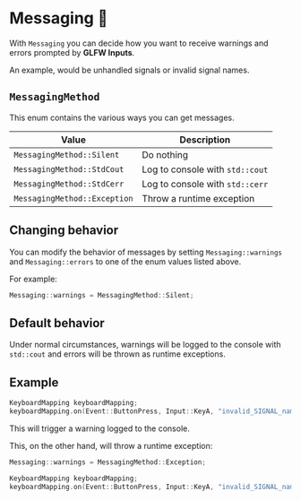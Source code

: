 # Messaging 📢

With ``Messaging`` you can decide how you want to receive warnings and errors prompted by **GLFW Inputs**.

An example, would be unhandled signals or invalid signal names.

## ``MessagingMethod``

This enum contains the various ways you can get messages.

| Value                          | Description                       |
|--------------------------------|-----------------------------------|
| ``MessagingMethod::Silent``    | Do nothing                        |
| ``MessagingMethod::StdCout``   | Log to console with ``std::cout`` |
| ``MessagingMethod::StdCerr``  | Log to console with ``std::cerr`` |
| ``MessagingMethod::Exception`` | Throw a runtime exception         |

## Changing behavior
You can modify the behavior of messages by setting ``Messaging::warnings``
and ``Messaging::errors`` to one of the enum values listed above.

For example:
````c++
Messaging::warnings = MessagingMethod::Silent;
````

## Default behavior
Under normal circumstances, warnings will be logged to the console with ``std::cout``
and errors will be thrown as runtime exceptions.

## Example
````c++
KeyboardMapping keyboardMapping;
keyboardMapping.on(Event::ButtonPress, Input::KeyA, "invalid_SIGNAL_name!!!");
````

This will trigger a warning logged to the console.

This, on the other hand, will throw a runtime exception:

````c++
Messaging::warnings = MessagingMethod::Exception;

KeyboardMapping keyboardMapping;
keyboardMapping.on(Event::ButtonPress, Input::KeyA, "invalid_SIGNAL_name!!!");
````
